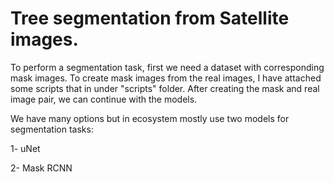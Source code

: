 # Tree segmentation from Satellite images.

To perform a segmentation task, first we need a dataset with corresponding mask images.
To create mask images from the real images, I have attached some scripts that in under "scripts" folder.
After creating the mask and real image pair, we can continue with the models.

We have many options but in ecosystem mostly use two models for segmentation tasks:

1- uNet

2- Mask RCNN


